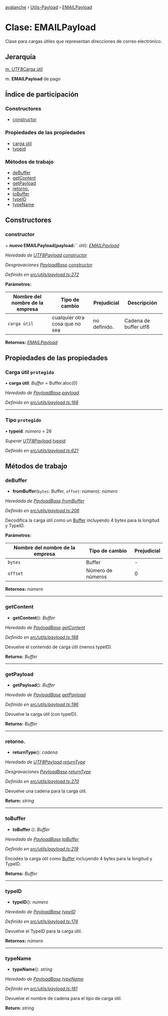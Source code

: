 [avalanche](../README.md) › [Utils-Payload](../modules/utils_payload.md) › [EMAILPayload](utils_payload.emailpayload.md)

# Clase: EMAILPayload

Clase para cargas útiles que representan direcciones de correo electrónico.

## Jerarquía

[m. UTF8Carga útil](utils_payload.utf8payload.md)

m. **EMAILPayload** de pago

## Índice de participación

### Constructores

* [constructor](utils_payload.emailpayload.md#constructor)

### Propiedades de las propiedades

* [carga útil](utils_payload.emailpayload.md#protected-payload)
* [typeid](utils_payload.emailpayload.md#protected-typeid)

### Métodos de trabajo

* [deBuffer](utils_payload.emailpayload.md#frombuffer)
* [getContent](utils_payload.emailpayload.md#getcontent)
* [getPayload](utils_payload.emailpayload.md#getpayload)
* [retorno.](utils_payload.emailpayload.md#returntype)
* [toBuffer](utils_payload.emailpayload.md#tobuffer)
* [typeID](utils_payload.emailpayload.md#typeid)
* [typeName](utils_payload.emailpayload.md#typename)

## Constructores

### constructor

\+ **nuevo EMAILPayload(payload:**`` útil): *[EMAILPayload](utils_payload.emailpayload.md)*

*Heredada de [UTF8Payload](utils_payload.utf8payload.md).[constructor](utils_payload.utf8payload.md#constructor)*

*Desgravaciones [PayloadBase](utils_payload.payloadbase.md).[constructor](utils_payload.payloadbase.md#constructor)*

*Definido en [src/utils/payload.ts:272](https://github.com/ava-labs/avalanchejs/blob/ae78dee/src/utils/payload.ts#L272)*

**Parámetros:**

| Nombre del nombre de la empresa | Tipo de cambio | Prejudicial | Descripción |
------ | ------ | ------ | ------ |
| `carga útil` | cualquier otra cosa que no sea | no definido. | Cadena de buffer utf8 |

**Retornos:** *[EMAILPayload](utils_payload.emailpayload.md)*

## Propiedades de las propiedades

### Carga útil `protegida`

• **carga útil**: *Buffer* = Buffer.aloc(0)

*Heredado de [PayloadBase](utils_payload.payloadbase.md).[payload](utils_payload.payloadbase.md#protected-payload)*

*Definido en [src/utils/payload.ts:168](https://github.com/ava-labs/avalanchejs/blob/ae78dee/src/utils/payload.ts#L168)*

___

### Tipo `protegido`

• **typeid**: *número* = 26

*Superar [UTF8Payload](utils_payload.utf8payload.md).[typeid](utils_payload.utf8payload.md#protected-typeid)*

*Definido en [src/utils/payload.ts:621](https://github.com/ava-labs/avalanchejs/blob/ae78dee/src/utils/payload.ts#L621)*

## Métodos de trabajo

### deBuffer

- **fromBuffer**(`bytes`: Buffer, `offset`: número): *número*

*Heredada de [PayloadBase](utils_payload.payloadbase.md).[fromBuffer](utils_payload.payloadbase.md#frombuffer)*

*Definido en [src/utils/payload.ts:206](https://github.com/ava-labs/avalanchejs/blob/ae78dee/src/utils/payload.ts#L206)*

Decodifica la carga útil como un [Buffer](https://github.com/feross/buffer) incluyendo 4 bytes para la longitud y TypeID.

**Parámetros:**

| Nombre del nombre de la empresa | Tipo de cambio | Prejudicial |
------ | ------ | ------ |
| `bytes` | Buffer | - |
| `offset` | Número de números | 0 |

**Retornos:** *número*

___

### getContent

- **getContent**(): *Buffer*

*Heredado de [PayloadBase](utils_payload.payloadbase.md).[getContent](utils_payload.payloadbase.md#getcontent)*

*Definido en [src/utils/payload.ts:188](https://github.com/ava-labs/avalanchejs/blob/ae78dee/src/utils/payload.ts#L188)*

Devuelve el contenido de carga útil (menos typeID).

**Returns:** *Buffer*

___

### getPayload

- **getPayload**(): *Buffer*

*Heredado de [PayloadBase](utils_payload.payloadbase.md).[getPayload](utils_payload.payloadbase.md#getpayload)*

*Definido en [src/utils/payload.ts:196](https://github.com/ava-labs/avalanchejs/blob/ae78dee/src/utils/payload.ts#L196)*

Devuelve la carga útil (con typeID).

**Returns:** *Buffer*

___

### retorno.

- **returnType**(): *cadena*

*Heredado de [UTF8Payload](utils_payload.utf8payload.md).[returnType](utils_payload.utf8payload.md#returntype)*

*Desgravaciones [PayloadBase](utils_payload.payloadbase.md).[returnType](utils_payload.payloadbase.md#abstract-returntype)*

*Definido en [src/utils/payload.ts:270](https://github.com/ava-labs/avalanchejs/blob/ae78dee/src/utils/payload.ts#L270)*

Devuelve una cadena para la carga útil.

**Return:** *string*

___

### toBuffer

- **toBuffer** (): *Buffer*

*Heredada de [PayloadBase](utils_payload.payloadbase.md).[toBuffer](utils_payload.payloadbase.md#tobuffer)*

*Definido en [src/utils/payload.ts:219](https://github.com/ava-labs/avalanchejs/blob/ae78dee/src/utils/payload.ts#L219)*

Encodes la carga útil como [Buffer](https://github.com/feross/buffer) incluyendo 4 bytes para la longitud y TypeID.

**Returns:** *Buffer*

___

### typeID

- **typeID**(): *número*

*Heredado de [PayloadBase](utils_payload.payloadbase.md).[typeID](utils_payload.payloadbase.md#typeid)*

*Definido en [src/utils/payload.ts:174](https://github.com/ava-labs/avalanchejs/blob/ae78dee/src/utils/payload.ts#L174)*

Devuelve el TypeID para la carga útil.

**Retornos:** *número*

___

### typeName

- **typeName**(): *string*

*Heredado de [PayloadBase](utils_payload.payloadbase.md).[typeName](utils_payload.payloadbase.md#typename)*

*Definido en [src/utils/payload.ts:181](https://github.com/ava-labs/avalanchejs/blob/ae78dee/src/utils/payload.ts#L181)*

Devuelve el nombre de cadena para el tipo de carga útil.

**Return:** *string*
